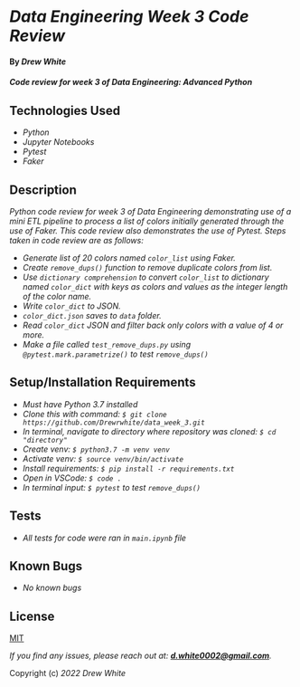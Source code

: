 # _Data Engineering Week 3 Code Review_

#### By _**Drew White**_

#### _Code review for week 3 of Data Engineering: Advanced Python_

## Technologies Used

- _Python_
- _Jupyter Notebooks_
- _Pytest_
- _Faker_

## Description

 _Python code review for week 3 of Data Engineering demonstrating use of a mini ETL pipeline to process a list of colors initially generated through the use of Faker. This code review also demonstrates the use of Pytest. Steps taken in code review are as follows:_ 

- _Generate list of 20 colors named `color_list` using Faker._
- _Create `remove_dups()` function to remove duplicate colors from list._
- _Use `dictionary comprehension` to convert `color_list` to dictionary named `color_dict` with keys as colors and values as the integer length of the color name._
- _Write `color_dict` to JSON._ 
- _`color_dict.json` saves to `data` folder._
- _Read `color_dict` JSON and filter back only colors with a value of 4 or more._
- _Make a file called `test_remove_dups.py` using `@pytest.mark.parametrize()` to test `remove_dups()`_

## Setup/Installation Requirements

- _Must have Python 3.7 installed_
- _Clone this with command:  `$ git clone https://github.com/Drewrwhite/data_week_3.git`_
- _In terminal, navigate to directory where repository was cloned:  `$ cd "directory"`_
- _Create venv:  `$ python3.7 -m venv venv`_
- _Activate venv:  `$ source venv/bin/activate`_
- _Install requirements:  `$ pip install -r requirements.txt`_
- _Open in VSCode:  `$ code .`_
- _In terminal input:  `$ pytest` to test `remove_dups()`_


## Tests
 
- _All tests for code were ran in `main.ipynb` file_

## Known Bugs

- _No known bugs_

## License

[MIT](./license.txt)

_If you find any issues, please reach out at: **d.white0002@gmail.com**._

Copyright (c) _2022_ _Drew White_